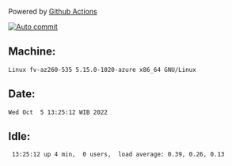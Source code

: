 Powered by [Github Actions](https://github.com/features/actions)

[![Auto commit](https://github.com/hiage/workstation/workflows/Auto%20commit/badge.svg)](https://github.com/hiage/workstation/actions?query=workflow%3A%22Auto+commit%22)

## Machine:
```
Linux fv-az260-535 5.15.0-1020-azure x86_64 GNU/Linux
```
## Date:
```
Wed Oct  5 13:25:12 WIB 2022
```
## Idle:
```
 13:25:12 up 4 min,  0 users,  load average: 0.39, 0.26, 0.13
```
